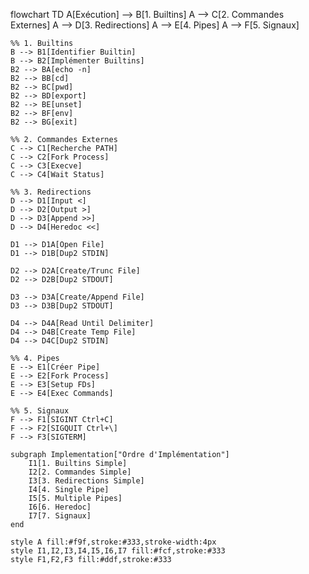 flowchart TD
    A[Exécution] --> B[1. Builtins]
    A --> C[2. Commandes Externes]
    A --> D[3. Redirections]
    A --> E[4. Pipes]
    A --> F[5. Signaux]

    %% 1. Builtins
    B --> B1[Identifier Builtin]
    B --> B2[Implémenter Builtins]
    B2 --> BA[echo -n]
    B2 --> BB[cd]
    B2 --> BC[pwd]
    B2 --> BD[export]
    B2 --> BE[unset]
    B2 --> BF[env]
    B2 --> BG[exit]

    %% 2. Commandes Externes
    C --> C1[Recherche PATH]
    C --> C2[Fork Process]
    C --> C3[Execve]
    C --> C4[Wait Status]
    
    %% 3. Redirections
    D --> D1[Input <]
    D --> D2[Output >]
    D --> D3[Append >>]
    D --> D4[Heredoc <<]
    
    D1 --> D1A[Open File]
    D1 --> D1B[Dup2 STDIN]
    
    D2 --> D2A[Create/Trunc File]
    D2 --> D2B[Dup2 STDOUT]
    
    D3 --> D3A[Create/Append File]
    D3 --> D3B[Dup2 STDOUT]
    
    D4 --> D4A[Read Until Delimiter]
    D4 --> D4B[Create Temp File]
    D4 --> D4C[Dup2 STDIN]

    %% 4. Pipes
    E --> E1[Créer Pipe]
    E --> E2[Fork Process]
    E --> E3[Setup FDs]
    E --> E4[Exec Commands]
    
    %% 5. Signaux
    F --> F1[SIGINT Ctrl+C]
    F --> F2[SIGQUIT Ctrl+\]
    F --> F3[SIGTERM]

    subgraph Implementation["Ordre d'Implémentation"]
        I1[1. Builtins Simple]
        I2[2. Commandes Simple]
        I3[3. Redirections Simple]
        I4[4. Single Pipe]
        I5[5. Multiple Pipes]
        I6[6. Heredoc]
        I7[7. Signaux]
    end

    style A fill:#f9f,stroke:#333,stroke-width:4px
    style I1,I2,I3,I4,I5,I6,I7 fill:#fcf,stroke:#333
    style F1,F2,F3 fill:#ddf,stroke:#333
